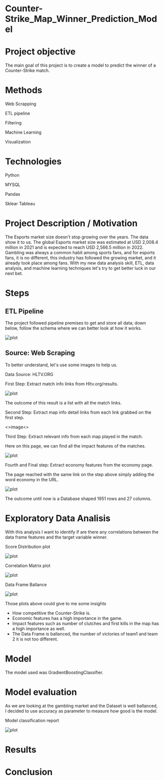 # Counter-Strike_Map_Winner_Prediction_Model

# Project objective

The main goal of this project is to create a model to predict the winner of a Counter-Strike match.

# Methods

Web Scrapping

ETL pipeline

Filtering

Machine Learning

Visualization

# Technologies

Python

MYSQL

Pandas

Sklear
Tableau

# Project Description / Motivation
 
The Esports market size doesn't stop growing over the years. The data show it to us. The global Esports market size was estimated at USD 2,008.4 million in 2021 and is expected to reach USD 2,566.5 million in 2022. Gambling was always a common habit among sports fans, and for esports fans, it is no different, this industry has followed the growing market, and it already took place among fans. With my new data analysis skill, ETL, data analysis, and machine learning techniques let's try to get better luck in our next bet.
# Steps

## ETL Pipeline
 
The project followed pipeline premises to get and store all data; down below, follow the schema where we can better look at how it works.
 
![plot](images/elt-pipeline.jpeg)

## Source:  Web Scraping
To better understand, let's use some images to help us.

Data Source: HLTV.ORG

First Step: Extract match info links from Hltv.org/results.

![plot](images/HLTV.jpeg)

The outcome of this result is a list with all the match links.

Second Step: Extract map info detail links from each link grabbed on the first step.

<>image<>

Third Step: Extract relevant info from each map played in the match.

Here on this page, we can find all the impact features of the matches.

![plot](images/impact_features.jpeg)

Fourth and Final step: Extract economy features from the economy page.

The page reached with the same link on the step above simply adding the word economy in the URL.

![plot](images/economic_features.jpeg) 
 
 The outcome until now is a Database shaped 1951 rows and 27 columns.
 
 # Exploratory Data Analisis
 
 With this analysis I want to identify if are there any correlations between the data frame features and the target variable winner.
 
 Score Distribution plot
 
 ![plot](images/score_distribution.jpeg) 
 
 Correlation Matrix plot
 
 ![plot](images/correlation_matrix.jpeg) 
 
 Data Frame Ballance
 
  ![plot](images/dataframe.jpeg)
  
  Those plots above could give to me some insights
  - How competitive the Counter-Strike is.
  - Economic features has a high importance in the game.
  - Impact features such as number of clutches and first kills in the map has a high importance as well.
  - The Data Frame is ballanced, the number of victories of team1 and team 2 it is not too different.
 
 # Model
 
 The model used was GradientBoostingClassifier.
 
 # Model evaluation
 
 As we are looking at the gambling market and the Dataset is well ballanced, I decided to use accuracy as parameter to measure how good is the model.
 
Model classification report

  ![plot](images/evaluation1.jpeg)

 # Results
 
 # Conclusion
 
 
